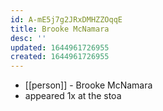 ```yaml
---
id: A-mE5j7g2JRxDMHZZOqqE
title: Brooke McNamara
desc: ''
updated: 1644961726955
created: 1644961726955
---
```



- [[person]] - Brooke McNamara
- appeared 1x at the stoa
